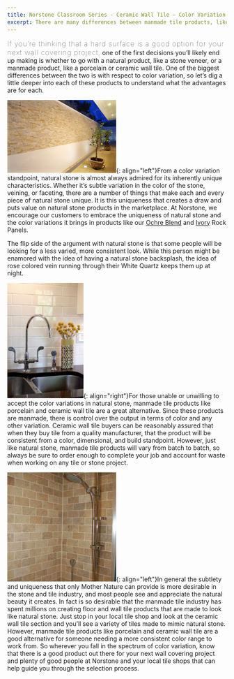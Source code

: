 ```yaml
---
title: Norstone Classroom Series - Ceramic Wall Tile – Color Variation in Natural Stone vs Manmade Tile Products
excerpt: There are many differences between manmade tile products, like porcelains and ceramics, as compared to natural stone. One of the most noticeable is color variation – something that can be tightly controlled when tile is manufactured versus something Mother Nature dictates when it comes to natural stone. Learn more about why color can vary and figure out what type of product works best for you.
---
```


<span style="font-size:16px;font-weight:lighter;letter-spacing:1px">If you’re thinking that a hard surface is a good option for your next wall covering project,</span> one of the first decisions you’ll likely end up making is whether to go with a natural product, like a stone veneer, or a manmade product, like a porcelain or ceramic wall tile. One of the biggest differences between the two is with respect to color variation, so let’s dig a little deeper into each of these products to understand what the advantages are for each.

![](/assets/images/blog/Ceramic-Wall-Tile---Natural-Stone-Veneer.jpg){: align="left"}From a color variation standpoint, natural stone is almost always admired for its inherently unique characteristics. Whether it’s subtle variation in the color of the stone, veining, or faceting, there are a number of things that make each and every piece of natural stone unique. It is this uniqueness that creates a draw and puts value on natural stone products in the marketplace. At Norstone, we encourage our customers to embrace the uniqueness of natural stone and the color variations it brings in products like our [Ochre Blend](/products/rock-panels/ochre/) and [Ivory](/products/rock-panels/ivory/) Rock Panels.

The flip side of the argument with natural stone is that some people will be looking for a less varied, more consistent look. While this person might be enamored with the idea of having a natural stone backsplash, the idea of rose colored vein running through their White Quartz keeps them up at night.

![](/assets/images/blog/Ceramic-Wall-Tile---Kitchen-Backsplash.jpg){: align="right"}For those unable or unwilling to accept the color variations in natural stone, manmade tile products like porcelain and ceramic wall tile are a great alternative. Since these products are manmade, there is control over the output in terms of color and any other variation. Ceramic wall tile buyers can be reasonably assured that when they buy tile from a quality manufacturer, that the product will be consistent from a color, dimensional, and build standpoint. However, just like natural stone, manmade tile products will vary from batch to batch, so always be sure to order enough to complete your job and account for waste when working on any tile or stone project.

![](/assets/images/blog/Ceramic-Wall-Tile---Natural-Stone-Look.jpg){: align="left"}In general the subtlety and uniqueness that only Mother Nature can provide is more desirable in the stone and tile industry, and most people see and appreciate the natural beauty it creates. In fact is so desirable that the manmade tile industry has spent millions on creating floor and wall tile products that are made to look like natural stone. Just stop in your local tile shop and look at the ceramic wall tile section and you’ll see a variety of tiles made to mimic natural stone. However, manmade tile products like porcelain and ceramic wall tile are a good alternative for someone needing a more consistent color range to work from. So wherever you fall in the spectrum of color variation, know that there is a good product out there for your next wall covering project and plenty of good people at Norstone and your local tile shops that can help guide you through the selection process.
